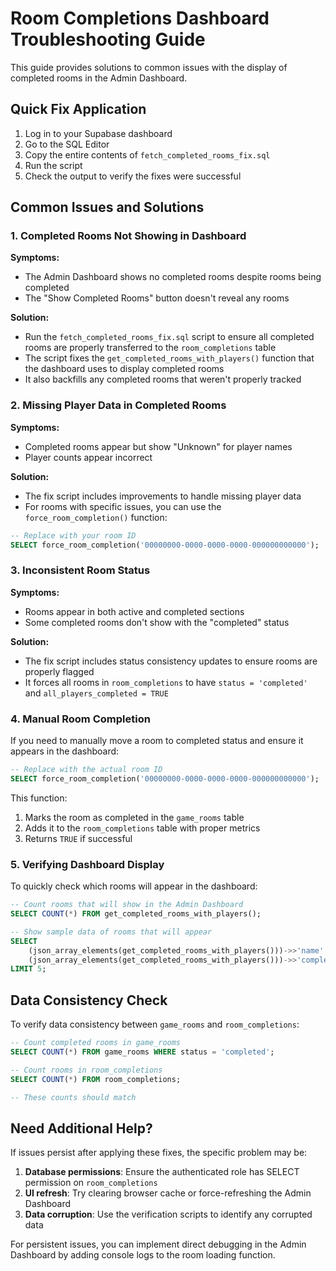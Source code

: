 # Room Completions Dashboard Troubleshooting Guide

This guide provides solutions to common issues with the display of completed rooms in the Admin Dashboard.

## Quick Fix Application

1. Log in to your Supabase dashboard
2. Go to the SQL Editor
3. Copy the entire contents of `fetch_completed_rooms_fix.sql`
4. Run the script
5. Check the output to verify the fixes were successful

## Common Issues and Solutions

### 1. Completed Rooms Not Showing in Dashboard

**Symptoms:**
- The Admin Dashboard shows no completed rooms despite rooms being completed
- The "Show Completed Rooms" button doesn't reveal any rooms

**Solution:**
- Run the `fetch_completed_rooms_fix.sql` script to ensure all completed rooms are properly transferred to the `room_completions` table
- The script fixes the `get_completed_rooms_with_players()` function that the dashboard uses to display completed rooms
- It also backfills any completed rooms that weren't properly tracked

### 2. Missing Player Data in Completed Rooms

**Symptoms:**
- Completed rooms appear but show "Unknown" for player names
- Player counts appear incorrect

**Solution:**
- The fix script includes improvements to handle missing player data
- For rooms with specific issues, you can use the `force_room_completion()` function:

```sql
-- Replace with your room ID
SELECT force_room_completion('00000000-0000-0000-0000-000000000000');
```

### 3. Inconsistent Room Status

**Symptoms:**
- Rooms appear in both active and completed sections
- Some completed rooms don't show with the "completed" status

**Solution:**
- The fix script includes status consistency updates to ensure rooms are properly flagged
- It forces all rooms in `room_completions` to have `status = 'completed'` and `all_players_completed = TRUE`

### 4. Manual Room Completion

If you need to manually move a room to completed status and ensure it appears in the dashboard:

```sql
-- Replace with the actual room ID
SELECT force_room_completion('00000000-0000-0000-0000-000000000000');
```

This function:
1. Marks the room as completed in the `game_rooms` table
2. Adds it to the `room_completions` table with proper metrics
3. Returns `TRUE` if successful

### 5. Verifying Dashboard Display

To quickly check which rooms will appear in the dashboard:

```sql
-- Count rooms that will show in the Admin Dashboard
SELECT COUNT(*) FROM get_completed_rooms_with_players();

-- Show sample data of rooms that will appear
SELECT 
    (json_array_elements(get_completed_rooms_with_players()))->>'name' as room_name,
    (json_array_elements(get_completed_rooms_with_players()))->>'completion_time' as completed_at
LIMIT 5;
```

## Data Consistency Check

To verify data consistency between `game_rooms` and `room_completions`:

```sql
-- Count completed rooms in game_rooms
SELECT COUNT(*) FROM game_rooms WHERE status = 'completed';

-- Count rooms in room_completions
SELECT COUNT(*) FROM room_completions;

-- These counts should match
```

## Need Additional Help?

If issues persist after applying these fixes, the specific problem may be:

1. **Database permissions**: Ensure the authenticated role has SELECT permission on `room_completions`
2. **UI refresh**: Try clearing browser cache or force-refreshing the Admin Dashboard
3. **Data corruption**: Use the verification scripts to identify any corrupted data

For persistent issues, you can implement direct debugging in the Admin Dashboard by adding console logs to the room loading function. 
